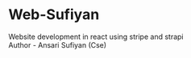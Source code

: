 # Web-Sufiyan
Website development in react using stripe and strapi
<br>
Author - Ansari Sufiyan (Cse)
